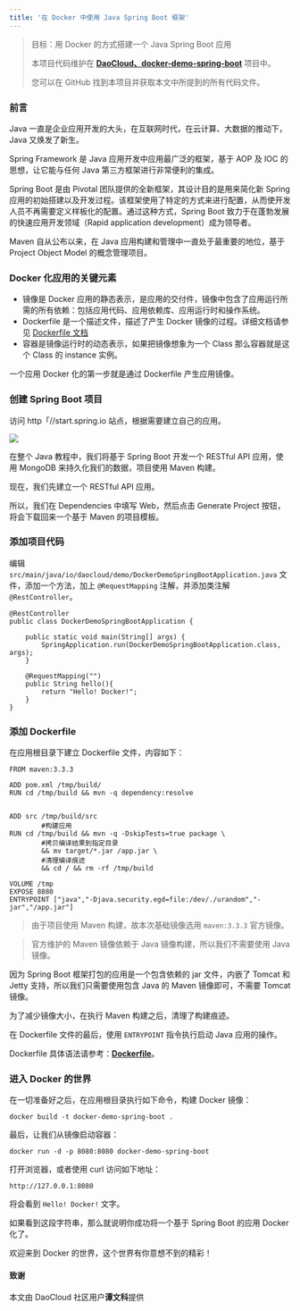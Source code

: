 ```yaml
---
title: '在 Docker 中使用 Java Spring Boot 框架'
---
```


> 目标：用 Docker 的方式搭建一个 Java Spring Boot 应用
> 
> 本项目代码维护在 **[DaoCloud、docker-demo-spring-boot](https://github.com/DaoCloud/docker-demo-spring-boot)** 项目中。
>
> 您可以在 GitHub 找到本项目并获取本文中所提到的所有代码文件。

### 前言
Java 一直是企业应用开发的大头，在互联网时代，在云计算、大数据的推动下，Java 又焕发了新生。

Spring Framework 是 Java 应用开发中应用最广泛的框架，基于 AOP 及 IOC 的思想，让它能与任何 Java 第三方框架进行非常便利的集成。

Spring Boot 是由 Pivotal 团队提供的全新框架，其设计目的是用来简化新 Spring 应用的初始搭建以及开发过程。该框架使用了特定的方式来进行配置，从而使开发人员不再需要定义样板化的配置。通过这种方式，Spring Boot 致力于在蓬勃发展的快速应用开发领域（Rapid application development）成为领导者。

Maven 自从公布以来，在 Java 应用构建和管理中一直处于最重要的地位，基于 Project Object Model 的概念管理项目。

### Docker 化应用的关键元素
* 镜像是 Docker 应用的静态表示，是应用的交付件，镜像中包含了应用运行所需的所有依赖：包括应用代码、应用依赖库、应用运行时和操作系统。
* Dockerfile 是一个描述文件，描述了产生 Docker 镜像的过程。详细文档请参见 [Dockerfile 文档](https://docs.docker.com/reference/builder/)
* 容器是镜像运行时的动态表示，如果把镜像想象为一个 Class 那么容器就是这个 Class 的 instance 实例。

一个应用 Docker 化的第一步就是通过 Dockerfile 产生应用镜像。

### 创建 Spring Boot 项目

访问 http「//start.spring.io 站点，根据需要建立自己的应用。

![](spring.io.png)

在整个 Java 教程中，我们将基于 Spring Boot 开发一个 RESTful API 应用，使用 MongoDB 来持久化我们的数据，项目使用 Maven 构建。

现在，我们先建立一个 RESTful API 应用。

所以，我们在 Dependencies 中填写 Web，然后点击 Generate Project 按钮，将会下载回来一个基于 Maven 的项目模板。

### 添加项目代码

编辑 `src/main/java/io/daocloud/demo/DockerDemoSpringBootApplication.java` 文件，添加一个方法，加上 `@RequestMapping` 注解，并添加类注解 `@RestController`。

```
@RestController
public class DockerDemoSpringBootApplication {

    public static void main(String[] args) {
        SpringApplication.run(DockerDemoSpringBootApplication.class, args);
    }

    @RequestMapping("")
    public String hello(){
        return "Hello! Docker!";
    }
}

```

### 添加 Dockerfile

在应用根目录下建立 Dockerfile 文件，内容如下：

```
FROM maven:3.3.3

ADD pom.xml /tmp/build/
RUN cd /tmp/build && mvn -q dependency:resolve


ADD src /tmp/build/src
        #构建应用
RUN cd /tmp/build && mvn -q -DskipTests=true package \
        #拷贝编译结果到指定目录
        && mv target/*.jar /app.jar \
        #清理编译痕迹
        && cd / && rm -rf /tmp/build

VOLUME /tmp
EXPOSE 8080
ENTRYPOINT ["java","-Djava.security.egd=file:/dev/./urandom","-jar","/app.jar"]

```

> 由于项目使用 Maven 构建，故本次基础镜像选用 `maven:3.3.3` 官方镜像。

> 官方维护的 Maven 镜像依赖于 Java 镜像构建，所以我们不需要使用 Java 镜像。

因为 Spring Boot 框架打包的应用是一个包含依赖的 jar 文件，内嵌了 Tomcat 和 Jetty 支持，所以我们只需要使用包含 Java 的 Maven 镜像即可，不需要 Tomcat 镜像。

为了减少镜像大小，在执行 Maven 构建之后，清理了构建痕迹。

在 Dockerfile 文件的最后，使用 `ENTRYPOINT` 指令执行启动 Java 应用的操作。

Dockerfile 具体语法请参考：**[Dockerfile](https://docs.docker.com/reference/builder/)**。

### 进入 Docker 的世界

在一切准备好之后，在应用根目录执行如下命令，构建 Docker 镜像：

```
docker build -t docker-demo-spring-boot .
```

最后，让我们从镜像启动容器： 

```
docker run -d -p 8080:8080 docker-demo-spring-boot
```

打开浏览器，或者使用 curl 访问如下地址：
```
http://127.0.0.1:8080
```

将会看到 `Hello! Docker!` 文字。

如果看到这段字符串，那么就说明你成功将一个基于 Spring Boot 的应用 Docker 化了。

欢迎来到 Docker 的世界，这个世界有你意想不到的精彩！

#### 致谢

本文由 DaoCloud 社区用户**谭文科**提供